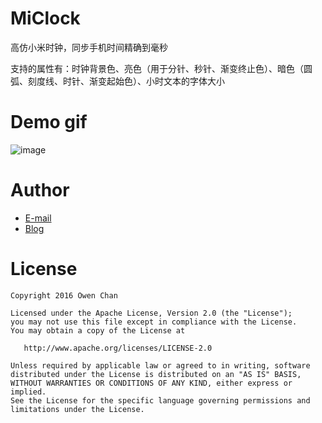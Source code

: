 # MiClock

高仿小米时钟，同步手机时间精确到毫秒

支持的属性有：时钟背景色、亮色（用于分针、秒针、渐变终止色）、暗色（圆弧、刻度线、时针、渐变起始色）、小时文本的字体大小

Demo gif
====
 ![image](https://github.com/chenzongwen/MiClockView/blob/master/demo.gif)


Author
===========

- [E-mail](zongwen.chen@qq.com)
- [Blog](http://blog.csdn.net/owenchan1987)

License
============

    Copyright 2016 Owen Chan

    Licensed under the Apache License, Version 2.0 (the "License");
    you may not use this file except in compliance with the License.
    You may obtain a copy of the License at

       http://www.apache.org/licenses/LICENSE-2.0

    Unless required by applicable law or agreed to in writing, software
    distributed under the License is distributed on an "AS IS" BASIS,
    WITHOUT WARRANTIES OR CONDITIONS OF ANY KIND, either express or implied.
    See the License for the specific language governing permissions and
    limitations under the License.
